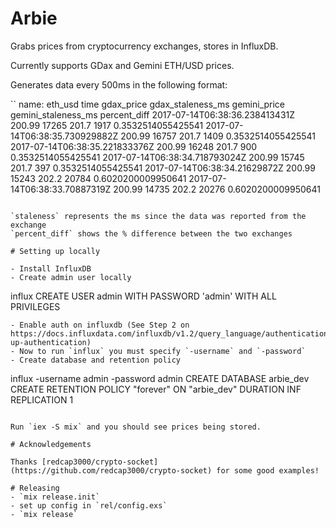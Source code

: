 # Arbie

Grabs prices from cryptocurrency exchanges, stores in InfluxDB.

Currently supports GDax and Gemini ETH/USD prices.

Generates data every 500ms in the following format:

``
name: eth_usd
time                           gdax_price gdax_staleness_ms gemini_price gemini_staleness_ms percent_diff
2017-07-14T06:38:36.238413431Z 200.99     17265             201.7        1917                0.3532514055425541
2017-07-14T06:38:35.730929882Z 200.99     16757             201.7        1409                0.3532514055425541
2017-07-14T06:38:35.221833376Z 200.99     16248             201.7        900                 0.3532514055425541
2017-07-14T06:38:34.718793024Z 200.99     15745             201.7        397                 0.3532514055425541
2017-07-14T06:38:34.21629872Z  200.99     15243             202.2        20784               0.6020200009950641
2017-07-14T06:38:33.70887319Z  200.99     14735             202.2        20276               0.6020200009950641
```

`staleness` represents the ms since the data was reported from the exchange
`percent_diff` shows the % difference between the two exchanges

# Setting up locally

- Install InfluxDB
- Create admin user locally

```
influx
CREATE USER admin WITH PASSWORD 'admin' WITH ALL PRIVILEGES
```
- Enable auth on influxdb (See Step 2 on https://docs.influxdata.com/influxdb/v1.2/query_language/authentication_and_authorization/#set-up-authentication)
- Now to run `influx` you must specify `-username` and `-password`
- Create database and retention policy

```
influx -username admin -password admin
CREATE DATABASE arbie_dev
CREATE RETENTION POLICY "forever" ON "arbie_dev" DURATION INF REPLICATION 1
```

Run `iex -S mix` and you should see prices being stored.

# Acknowledgements

Thanks [redcap3000/crypto-socket](https://github.com/redcap3000/crypto-socket) for some good examples!

# Releasing
- `mix release.init`
- set up config in `rel/config.exs`
- `mix release`
